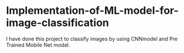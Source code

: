 # Implementation-of-ML-model-for-image-classification
I have done this project to classify images by using CNNmodel and Pre Trained Mobile Net model. 

